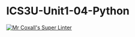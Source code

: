 # ICS3U-Unit1-04-Python
[![Mr Coxall's Super Linter](https://github.com/zaida-hammmel2108/ICS3U-Unit1-04-Python/workflows/Mr%20Coxall's%20Super%20Linter/badge.svg)](https://github.com/zaida-hammmel2108/ICS3U-Unit1-04-Python/actions/)
